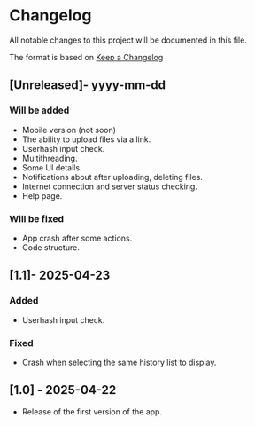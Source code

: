 # Changelog

All notable changes to this project will be documented in this file.

The format is based on [Keep a Changelog](https://keepachangelog.com/en/1.1.0/)

## [Unreleased]- yyyy-mm-dd

### Will be added

- Mobile version (not soon)
- The ability to upload files via a link.
- Userhash input check.
- Multithreading.
- Some UI details.
- Notifications about after uploading, deleting files.
- Internet connection and server status checking.
- Help page.

### Will be fixed

- App crash after some actions.
- Code structure.


## [1.1]- 2025-04-23

### Added

- Userhash input check.

### Fixed

- Crash when selecting the same history list to display.


## [1.0] - 2025-04-22

- Release of the first version of the app.
